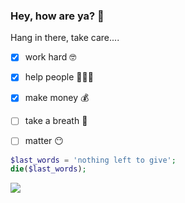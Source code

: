 ### Hey, how are ya? :wave:

Hang in there, take care....


- [x] work hard :nerd_face:
- [x] help people :people_holding_hands:
- [x] make money :moneybag:
- [ ] take a breath :stop_sign:
- [ ] matter :no_mouth:


```php
$last_words = 'nothing left to give';
die($last_words);
```


![](https://github.com/sbcjr/github-stats/blob/master/generated/overview.svg)
